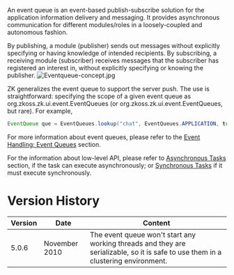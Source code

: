 An event queue is an event-based publish-subscribe solution for the
application information delivery and messaging. It provides asynchronous
communication for different modules/roles in a loosely-coupled and
autonomous fashion.

By publishing, a module (publisher) sends out messages without
explicitly specifying or having knowledge of intended recipients. By
subscribing, a receiving module (subscriber) receives messages that the
subscriber has registered an interest in, without explicitly specifying
or knowing the publisher.
![]({{site.baseurl}}/zk_dev_ref/images/Eventqueue-concept.jpg "Eventqueue-concept.jpg")

ZK generalizes the event queue to support the server push. The use is
straightforward: specifying the scope of a given event queue as
<javadoc method="APPLICATION">org.zkoss.zk.ui.event.EventQueues</javadoc>
(or
<javadoc method="SESSION">org.zkoss.zk.ui.event.EventQueues</javadoc>,
but rare). For example,

``` java
EventQueue que = EventQueues.lookup("chat", EventQueues.APPLICATION, true);
```

For more information about event queues, please refer to the [Event
Handling: Event
Queues](ZK_Developer's_Reference/Event_Handling/Event_Queues)
section.

For the information about low-level API, please refer to [Asynchronous
Tasks](ZK_Developer's_Reference/Server_Push/Asynchronous_Tasks)
section, if the task can execute asynchronously; or [Synchronous
Tasks](ZK_Developer's_Reference/Server_Push/Synchronous_Tasks)
if it must execute synchronously.

# Version History

| Version | Date          | Content                                                                                                                           |
|---------|---------------|-----------------------------------------------------------------------------------------------------------------------------------|
| 5.0.6   | November 2010 | The event queue won't start any working threads and they are serializable, so it is safe to use them in a clustering environment. |
